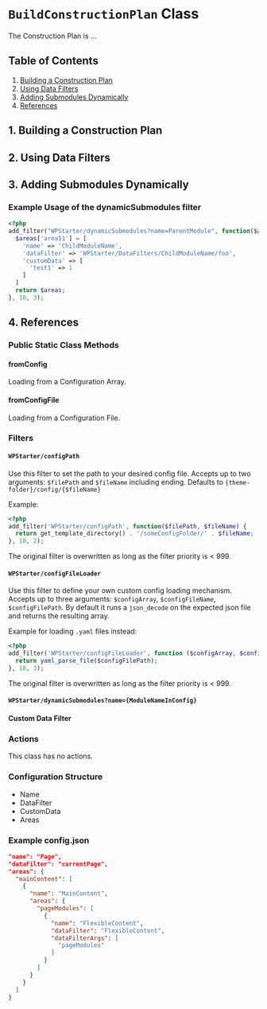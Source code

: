 # `BuildConstructionPlan` Class

The Construction Plan is ...

## Table of Contents
1. [Building a Construction Plan](#1.-building-a-construction-plan)
2. [Using Data Filters](#2.-using-data-filters)
3. [Adding Submodules Dynamically](#3.-adding-submodules-dynamically)
4. [References](#4.-references)

## 1. Building a Construction Plan

## 2. Using Data Filters

## 3. Adding Submodules Dynamically

### Example Usage of the dynamicSubmodules filter

```php
<?php
add_filter("WPStarter/dynamicSubmodules?name=ParentModule", function($areas, $data, $parentData) {
  $areas['area51'] = [
    'name' => 'ChildModuleName',
    'dataFilter' => 'WPStarter/DataFilters/ChildModuleName/foo',
    'customData' => [
      'test1' => 1
    ]
  ]
  return $areas;
}, 10, 3);
```

## 4. References

### Public Static Class Methods
#### fromConfig
Loading from a Configuration Array.

#### fromConfigFile
Loading from a Configuration File.

### Filters
#### `WPStarter/configPath`
Use this filter to set the path to your desired config file. Accepts up to two arguments: `$filePath` and `$fileName` including ending. Defaults to `{theme-folder}/config/{$fileName}`

Example:
```php
<?php
add_filter('WPStarter/configPath', function($filePath, $fileName) {
  return get_template_directory() . '/someConfigFolder/' . $fileName;
}, 10, 2);
```

The original filter is overwritten as long as the filter priority is < 999.

#### `WPStarter/configFileLoader`
Use this filter to define your own custom config loading mechanism. Accepts up to three arguments: `$configArray`, `$configFileName`, `$configFilePath`. By default it runs a `json_decode` on the expected json file and returns the resulting array.

Example for loading `.yaml` files instead:
```php
<?php
add_filter('WPStarter/configFileLoader', function ($configArray, $configFileName, $configFilePath) {
  return yaml_parse_file($configFilePath);
}, 10, 3);
```

The original filter is overwritten as long as the filter priority is < 999.

#### `WPStarter/dynamicSubmodules?name={ModuleNameInConfig}`
#### Custom Data Filter

### Actions
This class has no actions.

### Configuration Structure
- Name
- DataFilter
- CustomData
- Areas

### Example config.json

```json
"name": "Page",
"dataFilter": "currentPage",
"areas": {
  "mainContent": [
    {
      "name": "MainContent",
      "areas": {
        "pageModules": [
          {
            "name": "FlexibleContent",
            "dataFilter": "FlexibleContent",
            "dataFilterArgs": [
              "pageModules"
            ]
          }
        ]
      }
    }
  ]
}
```
